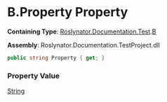 # B\.Property Property

**Containing Type**: [Roslynator.Documentation.Test](../../README.md)\.[B](../README.md)

**Assembly**: Roslynator\.Documentation\.TestProject\.dll

```csharp
public string Property { get; }
```

### Property Value

[String](https://docs.microsoft.com/en-us/dotnet/api/system.string)

